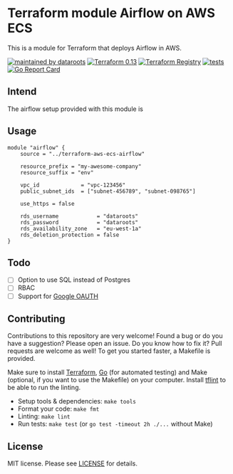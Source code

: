 # Terraform module Airflow on AWS ECS

This is a module for Terraform that deploys Airflow in AWS.

[![maintained by dataroots](https://img.shields.io/badge/maintained%20by-dataroots-%2300b189)](https://dataroots.io)
[![Terraform 0.13](https://img.shields.io/badge/terraform-0.13-%23623CE4)](https://www.terraform.io)
[![Terraform Registry](https://img.shields.io/badge/terraform-registry-%23623CE4)](https://registry.terraform.io/modules/datarootsio/aws-airflow/module/)
[![tests](https://github.com/datarootsio/terraform-aws-ecs-airflow/workflows/tests/badge.svg?branch=master)](https://github.com/datarootsio/terraform-aws-ecs-airflow/actions)
[![Go Report Card](https://goreportcard.com/badge/github.com/datarootsio/terraform-aws-ecs-airflow)](https://goreportcard.com/report/github.com/datarootsio/terraform-aws-ecs-airflow)

## Intend

The airflow setup provided with this module is 

## Usage

```hcl
module "airflow" {
    source = "../terraform-aws-ecs-airflow"

    resource_prefix = "my-awesome-company"
    resource_suffix = "env"

    vpc_id             = "vpc-123456"
    public_subnet_ids  = ["subnet-456789", "subnet-098765"]

    use_https = false

    rds_username            = "dataroots"
    rds_password            = "dataroots"
    rds_availability_zone   = "eu-west-1a"
    rds_deletion_protection = false
}
```

## Todo

- [ ] Option to use SQL instead of Postgres
- [ ] RBAC
- [ ] Support for [Google OAUTH ](https://airflow.readthedocs.io/en/latest/security.html#google-authentication)

<!--- BEGIN_TF_DOCS --->
<!--- END_TF_DOCS --->

## Contributing

Contributions to this repository are very welcome! Found a bug or do you have a suggestion? Please open an issue. Do you know how to fix it? Pull requests are welcome as well! To get you started faster, a Makefile is provided.

Make sure to install [Terraform](https://learn.hashicorp.com/terraform/getting-started/install.html), [Go](https://golang.org/doc/install) (for automated testing) and Make (optional, if you want to use the Makefile) on your computer. Install [tflint](https://github.com/terraform-linters/tflint) to be able to run the linting.

* Setup tools & dependencies: `make tools`
* Format your code: `make fmt`
* Linting: `make lint`
* Run tests: `make test` (or `go test -timeout 2h ./...` without Make)

## License

MIT license. Please see [LICENSE](LICENSE.md) for details.